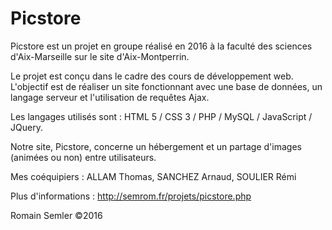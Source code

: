 # Picstore
Picstore est un projet en groupe réalisé en 2016 à la faculté des sciences d'Aix-Marseille sur le site d'Aix-Montperrin.

Le projet est conçu dans le cadre des cours de développement web. L'objectif est de réaliser un site fonctionnant avec une base de données, un langage serveur et l'utilisation de requêtes Ajax.

Les langages utilisés sont : HTML 5 / CSS 3 / PHP / MySQL / JavaScript / JQuery.

Notre site, Picstore, concerne un hébergement et un partage d'images (animées ou non) entre utilisateurs. 

Mes coéquipiers : ALLAM Thomas, SANCHEZ Arnaud, SOULIER Rémi

Plus d'informations : http://semrom.fr/projets/picstore.php

Romain Semler ©2016
